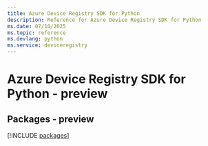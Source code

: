 ```yaml
---
title: Azure Device Registry SDK for Python
description: Reference for Azure Device Registry SDK for Python
ms.date: 07/10/2025
ms.topic: reference
ms.devlang: python
ms.service: deviceregistry
---
```

# Azure Device Registry SDK for Python - preview
## Packages - preview
[!INCLUDE [packages](device-registry-index.md)]